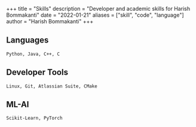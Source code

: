 +++
title = "Skills"
description = "Developer and academic skills for Harish Bommakanti"
date = "2022-01-21"
aliases = ["skill", "code", "language"]
author = "Harish Bommakanti"
+++

## Languages
`Python, Java, C++, C`

## Developer Tools
`Linux, Git, Atlassian Suite, CMake`

## ML-AI
`Scikit-Learn, PyTorch`
